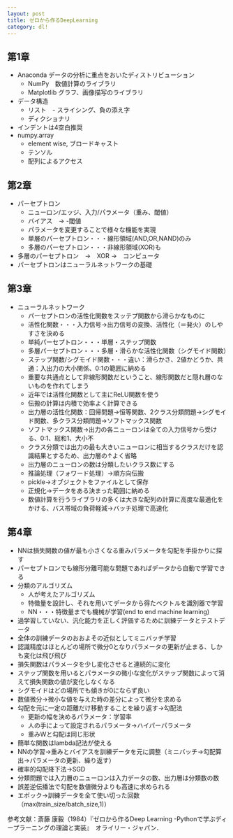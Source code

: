 ```yaml
---
layout: post
title: ゼロから作るDeepLearning
category: dl!
---
```


## 第1章
+ Anaconda データの分析に重点をおいたディストリビューション
  + NumPy　数値計算のライブラリ
  + Matplotlib グラフ、画像描写のライブラリ
+ データ構造
  + リスト　- スライシング、負の添え字
  + ディクショナリ
+ インデントは4空白推奨
+ numpy.array
  + element wise, ブロードキャスト
  + テンソル
  + 配列によるアクセス

## 第2章
+ パーセプトロン
  + ニューロン/エッジ、入力/パラメータ（重み、閾値）
  + バイアス　→ -閾値
  + パラメータを変更することで様々な機能を実現
  + 単層のパーセプトロン・・・線形領域(AND,OR,NAND)のみ
  + 多層のパーセプトロン・・・非線形領域(XOR)も
+ 多層のパーセプトロン　→　XOR →　コンピュータ
+ パーセプトロンはニューラルネットワークの基礎

## 第3章
+ ニューラルネットワーク
  + パーセプトロンの活性化関数をスッテプ関数から滑らかなものに
  + 活性化関数・・・入力信号→出力信号の変換、活性化（＝発火）のしやすさを決める
  + 単純パーセプトロン・・・単層・ステップ関数
  + 多層パーセプトロン・・・多層・滑らかな活性化関数（シグモイド関数）
  + ステップ関数/シグモイド関数・・・違い：滑らかさ、2値かどうか、共通：入出力の大小関係、0:1の範囲に納める
  + 重要な共通点として非線形関数だということ、線形関数だと隠れ層のないものを作れてしまう
  + 近年では活性化関数として主にReLU関数を使う
  + 伝搬の計算は内積で効率よく計算できる
  + 出力層の活性化関数：回帰問題→恒等関数、2クラス分類問題→シグモイド関数、多クラス分類問題→ソフトマックス関数
  + ソフトマックス関数→出力の各ニューロンは全ての入力信号から受ける、0:1、総和1、大小不
  + クラス分類では出力の最も大きいニューロンに相当するクラスだけを認識結果とするため、出力層の↑よく省略
  + 出力層のニューロンの数は分類したいクラス数にする
  + 推論処理（フォワード処理）→順方向伝搬
  + pickle→オブジェクトをファイルとして保存
  + 正規化→データをある決まった範囲に納める
  + 数値計算を行うライブラリの多くは大きな配列の計算に高度な最適化をかける、バス帯域の負荷軽減→バッチ処理で高速化

## 第4章
+ NNは損失関数の値が最も小さくなる重みパラメータを勾配を手掛かりに探す
+ パーセプトロンでも線形分離可能な問題であればデータから自動で学習できる
+ 分類のアルゴリズム
  + 人が考えたアルゴリズム
  + 特徴量を設計し、それを用いてデータから得たベクトルを識別器で学習
  + NN・・・特徴量までも機械が学習(end to end machine learning)
+ 過学習していない、汎化能力を正しく評価するために訓練データとテストデータ
+ 全体の訓練データのおおよその近似としてミニバッチ学習
+ 認識精度はほとんどの場所で微分0となりパラメータの更新が止まる、しかも変化は飛び飛び
+ 損失関数はパラメータを少し変化させると連続的に変化
+ ステップ関数を用いるとパラメータの微小な変化がステップ関数によって消えて損失関数の値が変化しなくなる
+ シグモイドはどの場所でも傾きが0にならず良い
+ 数値微分→微小な値を与えた時の差分によって微分を求める
+ 勾配を元に一定の距離だけ移動することを繰り返す→勾配法
  + 更新の幅を決めるパラメータ：学習率
  + 人の手によって設定されるパラメータ→ハイパーパラメータ
  + 重みWと勾配は同じ形状
+ 簡単な関数はlambda記法が使える
+ NNの学習→重みとバイアスを訓練データを元に調整（ミニバッチ→勾配算出→パラメータの更新、繰り返す）
+ 確率的勾配降下法→SGD
+ 分類問題では入力層のニューロンは入力データの数、出力層は分類数の数
+ 誤差逆伝播法で勾配を数値微分よりも高速に求められる
+ エポック→訓練データを全て使い切った回数（max(train_size/batch_size,1)）



参考文献：斎藤 康毅（1984）『ゼロから作るDeep Learning -Pythonで学ぶディープラーニングの理論と実装』　オライリー・ジャパン．
